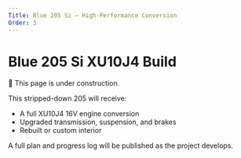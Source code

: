 ```yaml
---
Title: Blue 205 Si — High-Performance Conversion
Order: 3
---
```


# Blue 205 Si XU10J4 Build

🚧 This page is under construction.

This stripped-down 205 will receive:
- A full XU10J4 16V engine conversion
- Upgraded transmission, suspension, and brakes
- Rebuilt or custom interior

A full plan and progress log will be published as the project develops.
